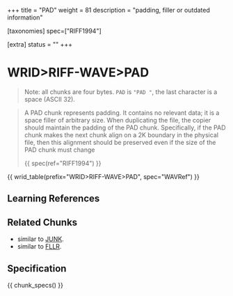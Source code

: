 +++
title = "PAD"
weight = 81
description = "padding, filler or outdated information"

[taxonomies]
spec=["RIFF1994"]

[extra]
status = ""
+++

# WRID>RIFF-WAVE>PAD

> Note: all chunks are four bytes. `PAD` is `"PAD "`, the last character is a space (ASCII 32).


> A PAD chunk represents padding. It contains no relevant data; it is a space filler of arbitrary size. When duplicating the file, the copier should maintain the padding of the PAD chunk. Specifically, if the PAD chunk makes the next chunk align on a 2K boundary in the physical file, then this alignment should be preserved even if the size of the PAD chunk must change
>
> {{ spec(ref="RIFF1994") }}


{{ wrid_table(prefix="WRID>RIFF-WAVE>PAD", spec="WAVRef") }}


## Learning References

## Related Chunks

 * similar to [JUNK](@/chunk/junk.md).
 * similar to [FLLR](@/chunk/fllr.md).

## Specification

{{ chunk_specs() }}

